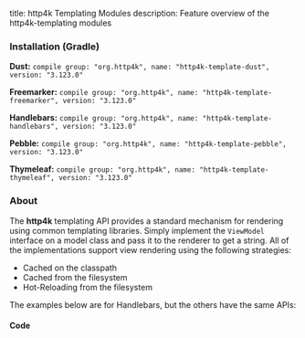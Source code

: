 title: http4k Templating Modules
description: Feature overview of the http4k-templating modules

### Installation (Gradle)
**Dust:** ```compile group: "org.http4k", name: "http4k-template-dust", version: "3.123.0"```

**Freemarker:** ```compile group: "org.http4k", name: "http4k-template-freemarker", version: "3.123.0"```

**Handlebars:** ```compile group: "org.http4k", name: "http4k-template-handlebars", version: "3.123.0"```

**Pebble:** ```compile group: "org.http4k", name: "http4k-template-pebble", version: "3.123.0"```

**Thymeleaf:** ```compile group: "org.http4k", name: "http4k-template-thymeleaf", version: "3.123.0"```

### About
The **http4k** templating API provides a standard mechanism for rendering using common templating libraries. Simply implement the `ViewModel` interface on a model class and pass it to the renderer to get a string. All of the implementations support view rendering using the following strategies:

* Cached on the classpath
* Cached from the filesystem
* Hot-Reloading from the filesystem

The examples below are for Handlebars, but the others have the same APIs:

#### Code  [<img class="octocat"/>](https://github.com/http4k/http4k/blob/master/src/docs/guide/modules/templating/example.kt)

 <script src="https://gist-it.appspot.com/https://github.com/http4k/http4k/blob/master/src/docs/guide/modules/templating/example.kt"></script>

